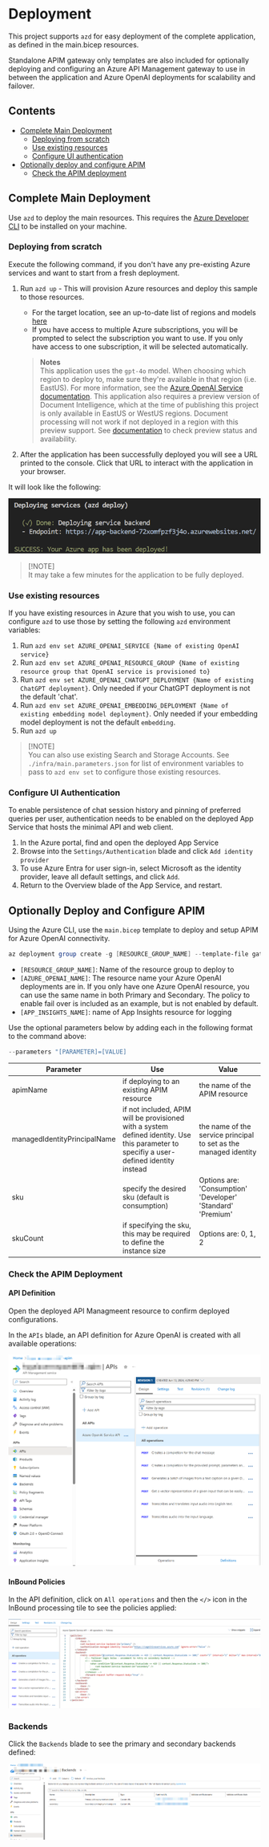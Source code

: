 # Deployment 
This project supports `azd` for easy deployment of the complete application, as defined in the main.bicep resources. 

Standalone APIM gateway only templates are also included for optionally deploying and configuring an Azure API Management gateway to use in between the application and Azure OpenAI deployments for scalability and failover.  

## Contents
* [Complete Main Deployment](#complete-main-deployment)
   * [Deploying from scratch](#deploying-from-scratch)
   * [Use existing resources](#use-existing-resources)
   * [Configure UI authentication](#configure-ui-authentication)
* [Optionally deploy and configure APIM](#optionally-deploy-and-configure-apim)
   * [Check the APIM deployment](#check-the-apim-deployment)

## Complete Main Deployment
Use `azd` to deploy the main resources. This requires the [Azure Developer CLI](https://learn.microsoft.com/en-us/azure/developer/azure-developer-cli/install-azd?tabs=winget-windows%2Cbrew-mac%2Cscript-linux&pivots=os-windows) to be installed on your machine. 

### Deploying from scratch

Execute the following command, if you don't have any pre-existing Azure services and want to start from a fresh deployment.

1. Run `azd up` - This will provision Azure resources and deploy this sample to those resources.
   - For the target location, see an up-to-date list of regions and models [here](https://learn.microsoft.com/azure/cognitive-services/openai/concepts/models)
   - If you have access to multiple Azure subscriptions, you will be prompted to select the subscription you want to use. If you only have access to one subscription, it will be selected automatically.

   > **Notes**<br>
   > This application uses the `gpt-4o` model. When choosing which region to deploy to, make sure they're available in that region (i.e. EastUS). For more information, see the [Azure OpenAI Service documentation](https://learn.microsoft.com/azure/cognitive-services/openai/concepts/models).
   > This application also requires a preview version of Document Intelligence, which at the time of publishing this project is only available in EastUS or WestUS regions. Document processing will not work if not deployed in a region with this preview support. See [documentation](https://learn.microsoft.com/en-us/azure/ai-services/document-intelligence/overview?view=doc-intel-4.0.0) to check preview status and availability.

1. After the application has been successfully deployed you will see a URL printed to the console. Click that URL to interact with the application in your browser.

It will look like the following:

!['Output from running azd up'](../assets/endpoint.png)

> [!NOTE]<br>
> It may take a few minutes for the application to be fully deployed.

### Use existing resources

If you have existing resources in Azure that you wish to use, you can configure `azd` to use those by setting the following `azd` environment variables:

1. Run `azd env set AZURE_OPENAI_SERVICE {Name of existing OpenAI service}`
1. Run `azd env set AZURE_OPENAI_RESOURCE_GROUP {Name of existing resource group that OpenAI service is provisioned to}`
1. Run `azd env set AZURE_OPENAI_CHATGPT_DEPLOYMENT {Name of existing ChatGPT deployment}`. Only needed if your ChatGPT deployment is not the default 'chat'.
1. Run `azd env set AZURE_OPENAI_EMBEDDING_DEPLOYMENT {Name of existing embedding model deployment}`. Only needed if your embedding model deployment is not the default `embedding`.
1. Run `azd up`

> [!NOTE]<br> 
> You can also use existing Search and Storage Accounts. See `./infra/main.parameters.json` for list of environment variables to pass to `azd env set` to configure those existing resources.

### Configure UI Authentication
To enable persistence of chat session history and pinning of preferred queries per user, authentication needs to be enabled on the deployed App Service that hosts the minimal API and web client. 

1. In the Azure portal, find and open the deployed App Service
1. Browse into the `Settings/Authentication` blade and click `Add identity provider`
1. To use Azure Entra for user sign-in, select Microsoft as the identity provider, leave all default settings, and click `Add`. 
1. Return to the Overview blade of the App Service, and restart.


## Optionally Deploy and Configure APIM
Using the Azure CLI, use the `main.bicep` template to deploy and setup APIM for Azure OpenAI connectivity.

```powershell
az deployment group create -g [RESOURCE_GROUP_NAME] --template-file gatewayOnly.bicep --parameters "aoaiPrimaryAccount=[AZURE_OPENAI_NAME]" --parameters "aoaiSecondaryAccount=[AZURE_OPENAI_NAME]" --parameters "applicationInsightsName=[APP_INSIGHTS_NAME]"
```

* `[RESOURCE_GROUP_NAME]`: Name of the resource group to deploy to
* `[AZURE_OPENAI_NAME]`: The resource name your Azure OpenAI deployments are in. If you only have one Azure OpenAI resource, you can use the same name in both Primary and Secondary. The policy to enable fail over is included as an example, but is not enabled by default.
* `[APP_INSIGHTS_NAME]`: name of App Insights resource for logging

Use the optional parameters below by adding each in the following format to the command above:

```powershell
--parameters "[PARAMETER]=[VALUE]
```

| Parameter | Use | Value |
|---|---|---|
| apimName | if deploying to an existing APIM resource | the name of the APIM resource |
| managedIdentityPrincipalName | if not included, APIM will be provisioned with a system defined identity. Use this parameter to specifiy a user-defined identity instead | the name of the service principal to set as the managed identity |
| sku | specify the desired sku (default is consumption) | Options are: 'Consumption' 'Developer' 'Standard' 'Premium' |
| skuCount | if specifying the sku, this may be required to define the instance size | Options are: 0, 1, 2 |

### Check the APIM Deployment

#### API Definition
Open the deployed API Managmeent resource to confirm deployed configurations.

In the `APIs` blade, an API definition for Azure OpenAI is created with all available operations:

![Azure OpenAI Service API](../docs/APIM_API_Definition.png)

#### InBound Policies

In the API definition, click on `All operations` and then the `</>` icon in the InBound processing tile to see the policies applied:

![API InBound Policies](../docs/APIM_InBound_Policies.png)

### Backends

Click the `Backends` blade to see the primary and secondary backends defined:

![Backends](../docs/APIM_Backends.png)

